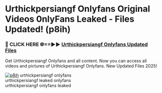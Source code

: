# Urthickpersiangf Onlyfans Original Videos 0nlyFans Leaked - Files Updated! (p8ih)

<h3>🔴 CLICK HERE 🌐==►► <a href="https://tinyurl.com/2wckxsce" rel="nofollow">Urthickpersiangf Onlyfans Updated Files</a></h3>

Get Urthickpersiangf Onlyfans and all content. Now you can access all videos and pictures of Urthickpersiangf Onlyfans. New Updated Files 2025!

[![p8ih](https://i.imgur.com/AFduVYN.gif)](https://tinyurl.com/2wckxsce)
urthickpersiangf onlyfans<br>
urthickpersiangf leaked onlyfans<br>
urthickpersiangf onlyfans leaked